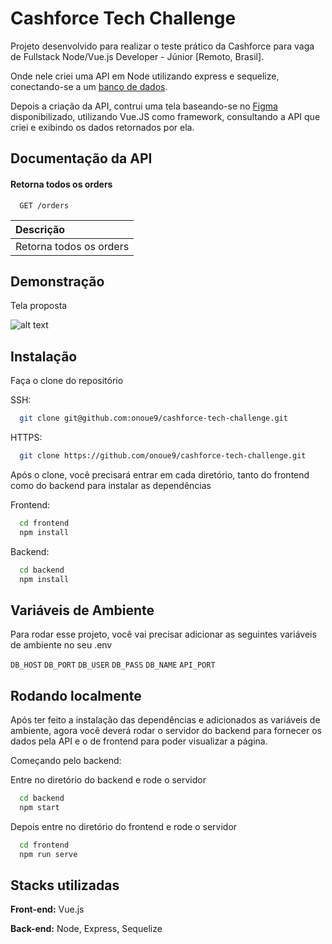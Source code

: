 
# Cashforce Tech Challenge

Projeto desenvolvido para realizar o teste prático da Cashforce para vaga de Fullstack Node/Vue.js Developer - Júnior [Remoto, Brasil].

Onde nele criei uma API em Node utilizando express e sequelize, conectando-se a um [banco de dados](https://gist.githubusercontent.com/Allan96/a3538e88600559587155a01b0330124e/raw/c7ad85e464dca320fbf54b5e84fb1dd79a888511/teste.sql).

Depois a criação da API, contrui uma tela baseando-se no [Figma](https://www.figma.com/file/NY1fe6PAZ6DKeD9eOzyrju/Teste-Cashfroce?node-id=0%3A1) disponibilizado, utilizando Vue.JS como framework, consultando a API que criei e exibindo os dados retornados por ela.


## Documentação da API

#### Retorna todos os orders

```http
  GET /orders
```

| Descrição                           |
| :---------------------------------- |
| Retorna todos os orders |


## Demonstração

Tela proposta

![alt text](https://cdn.discordapp.com/attachments/851591758211055627/1060218940904710214/image.png)


## Instalação

Faça o clone do repositório

SSH:
```bash
  git clone git@github.com:onoue9/cashforce-tech-challenge.git
```
HTTPS:
```bash
  git clone https://github.com/onoue9/cashforce-tech-challenge.git
```

Após o clone, você precisará entrar em cada diretório, tanto do frontend como do backend para instalar as dependências

Frontend:
```bash
  cd frontend
  npm install
```
Backend:
```bash
  cd backend
  npm install
```
    
## Variáveis de Ambiente

Para rodar esse projeto, você vai precisar adicionar as seguintes variáveis de ambiente no seu .env

`DB_HOST` `DB_PORT` `DB_USER` `DB_PASS` `DB_NAME` `API_PORT`


## Rodando localmente

Após ter feito a instalação das dependências e adicionados as variáveis de ambiente, agora você deverá rodar o servidor do backend para fornecer os dados pela API e o de frontend para poder visualizar a página.

Começando pelo backend:

Entre no diretório do backend e rode o servidor

```bash
  cd backend
  npm start
```

Depois entre no diretório do frontend e rode o servidor

```bash
  cd frontend
  npm run serve
```
## Stacks utilizadas

**Front-end:** Vue.js

**Back-end:** Node, Express, Sequelize


